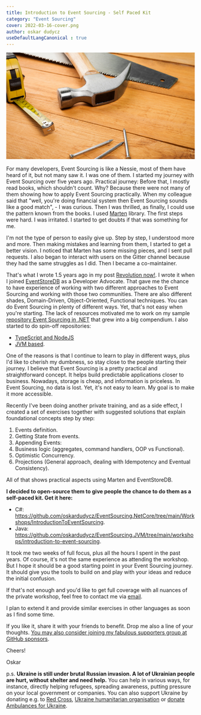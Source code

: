```yaml
---
title: Introduction to Event Sourcing - Self Paced Kit
category: "Event Sourcing"
cover: 2022-03-16-cover.png
author: oskar dudycz
useDefaultLangCanonical : true
---
```


![cover](2022-03-16-cover.png)

For many developers, Event Sourcing is like a Nessie, most of them have heard of it, but not many saw it. I was one of them. I started my journey with Event Sourcing over five years ago. Practical journey: Before that, I mostly read books, which shouldn't count. Why? Because there were not many of them showing how to apply Event Sourcing practically. When my colleague said that "well, you're doing financial system then Event Sourcing sounds like a good match", - I was curious. Then I was thrilled, as finally, I could use the pattern known from the books. I used [Marten](https://martendb.io/) library. The first steps were hard. I was irritated. I started to get doubts if that was something for me.

I'm not the type of person to easily give up. Step by step, I understood more and more. Then making mistakes and learning from them, I started to get a better vision. I noticed that Marten has some missing pieces, and I sent pull requests. I also began to interact with users on the Gitter channel because they had the same struggles as I did. Then I became a co-maintainer.

That's what I wrote 1.5 years ago in my post [Revolution now!](/pl/revolution_now/). I wrote it when I joined [EventStoreDB](https://www.eventstore.com/) as a Developer Advocate. That gave me the chance to have experience of working with two different approaches to Event Sourcing and working with those two communities. There are also different shades, Domain-Driven, Object-Oriented, Functional techniques. You can do Event Sourcing in plenty of different ways. Yet, that's not easy when you're starting. The lack of resources motivated me to work on my sample [repository Event Sourcing in .NET](https://github.com/oskardudycz/EventSourcing.NetCore) that grew into a big compendium. I also started to do spin-off repositories:
- [TypeScript and NodeJS](https://github.com/oskardudycz/EventSourcing.NodeJS)
- [JVM based](https://github.com/oskardudycz/EventSourcing.JVM).

One of the reasons is that I continue to learn to play in different ways, plus I'd like to cherish my dumbness, so stay close to the people starting their journey. I believe that Event Sourcing is a pretty practical and straightforward concept. It helps build predictable applications closer to business. Nowadays, storage is cheap, and information is priceless. In Event Sourcing, no data is lost. Yet, it's not easy to learn. My goal is to make it more accessible.

Recently I've been doing another private training, and as a side effect, I created a set of exercises together with suggested solutions that explain foundational concepts step by step:

1. Events definition.
2. Getting State from events.
3. Appending Events:
4. Business logic (aggregates, command handlers, OOP vs Functional).
5. Optimistic Concurrency.
6. Projections (General approach, dealing with Idempotency and Eventual Consistency).

All of that shows practical aspects using Marten and EventStoreDB.

**I decided to open-source them to give people the chance to do them as a self-paced kit. Get it here:**
- C#: https://github.com/oskardudycz/EventSourcing.NetCore/tree/main/Workshops/IntroductionToEventSourcing.
- Java: https://github.com/oskardudycz/EventSourcing.JVM/tree/main/workshops/introduction-to-event-sourcing.

It took me two weeks of full focus, plus all the hours I spent in the past years. Of course, it's not the same experience as attending the workshop. But I hope it should be a good starting point in your Event Sourcing journey. It should give you the tools to build on and play with your ideas and reduce the initial confusion. 

If that's not enough and you'd like to get full coverage with all nuances of the private workshop, feel free to contact me via [email](mailto:oskar@event-driven.io).

I plan to extend it and provide similar exercises in other languages as soon as I find some time.

If you like it, share it with your friends to benefit. Drop me also a line of your thoughts. [You may also consider joining my fabulous supporters group at GitHub sponsors](https://github.com/sponsors/oskardudycz).

Cheers!

Oskar

p.s. **Ukraine is still under brutal Russian invasion. A lot of Ukrainian people are hurt, without shelter and need help.** You can help in various ways, for instance, directly helping refugees, spreading awareness, putting pressure on your local government or companies. You can also support Ukraine by donating e.g. to [Red Cross](https://www.icrc.org/pl/donate/ukraine), [Ukraine humanitarian organisation](https://savelife.in.ua/pl/donate/) or [donate Ambulances for Ukraine](https://www.gofundme.com/f/help-to-save-the-lives-of-civilians-in-a-war-zone).
